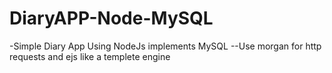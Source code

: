 # DiaryAPP-Node-MySQL

-Simple Diary App Using NodeJs implements MySQL
--Use morgan for http requests and ejs like a templete engine

